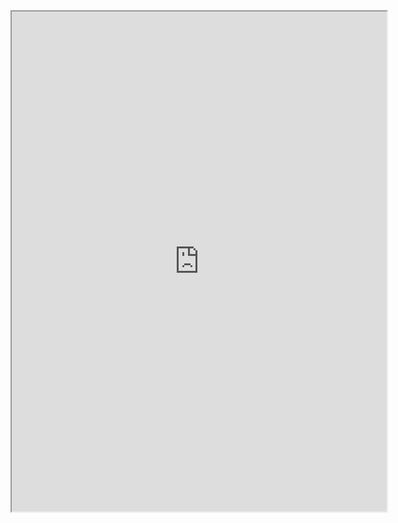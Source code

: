 <iframe src="https://docs.google.com/spreadsheets/d/e/2PACX-1vRqA99W0j8VBdczdXOa07JkefgovEIG-NSj3yMIpE4j7PxnEWZA5vJUSlVdkQ5bGF9WH7ZQRt1ReTW2/pubhtml?gid=0&amp;single=true&amp;widget=true&amp;headers=false" width="600" height="800"></iframe>